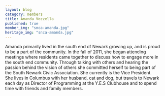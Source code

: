 ```yaml
---
layout: blog
category: members
title: Amanda Vozzella
published: true
member_img: "snca-amanda.jpg"
heritage_img: "snca-amanda.jpg"
---
```


Amanda primarily lived in the south end of Newark growing up, and is proud to be a part of the community. In the fall of 2011, she began attending meetings where residents came together to discuss how to engage more in the south end community. Through talking with others and hearing the passion behind the vision of others she committed herself to being part of the South Newark Civic Association. She currently is the Vice President. She lives in Columbus with her husband, cat and dog, but travels to Newark each day as Director of Programming at the Y.E.S Clubhouse and to spend time with friends and family members.